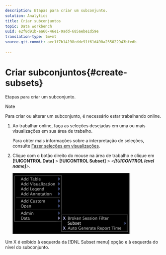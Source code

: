```yaml
---
description: Etapas para criar um subconjunto.
solution: Analytics
title: Criar subconjuntos
topic: Data workbench
uuid: e2f8d91b-ea66-46e1-9add-685aebe1d59e
translation-type: tm+mt
source-git-commit: aec1f7b14198cdde91f61d490a235022943bfedb

---
```



# Criar subconjuntos{#create-subsets}

Etapas para criar um subconjunto.

>[!NOTE]
>
>Para criar ou alterar um subconjunto, é necessário estar trabalhando online.

1. Ao trabalhar online, faça as seleções desejadas em uma ou mais visualizações em sua área de trabalho.

   Para obter mais informações sobre a interpretação de seleções, consulte [Fazer seleções em visualizações](../../../../home/c-get-started/c-vis/c-sel-vis/c-sel-vis.md#concept-012870ec22c7476e9afbf3b8b2515746).

1. Clique com o botão direito do mouse na área de trabalho e clique em **[!UICONTROL Data]** > **[!UICONTROL Subset]** > *&lt;**[!UICONTROL level name]**>*.

   ![](assets/mnu_Subset.png)

Um X é exibido à esquerda da [!DNL Subset menu] opção e à esquerda do nível do subconjunto.
